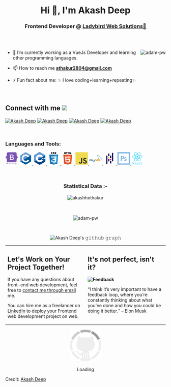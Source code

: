 <h1 align="center">Hi 👋, I'm Akash Deep</h1>
<h3 align="center">Frontend Developer @ <a title="Ladybird Web Solutions" href="http://www.ladybirdweb.com">Ladybird Web Solutions🐞</a></h3>

<br>

<!-- <p align="right"> <h3>Profile Views :-</h3> <img src="https://komarev.com/ghpvc/?username=akashhdeep&label=Profile%20views&color=0e75b6&style=flat"
    alt="adam-pw" /> 
  </p> -->

<br>

<p><img align="right" src="https://github.com/Adam-pw/Adam-pw/blob/main/animation_500_kxa883sd.gif" alt="adam-pw" /></p>


- 🌱 I’m currently working as a VueJs Developer and learning other programming languages.

- 📫 How to reach me **athakur2804@gmail.com**

- ⚡ Fun fact about me: ✨ I love coding+learning+repeating✨

<br>

## Connect with me <img src="https://media.giphy.com/media/iY8CRBdQXODJSCERIr/giphy.gif" width="30px">
<p align="left">
  <a href="http://www.linkedin.com/in/akash-deep-06805915b" target="blank"><img align="center"
      src="https://raw.githubusercontent.com/rahuldkjain/github-profile-readme-generator/master/src/images/icons/Social/linked-in-alt.svg"
      alt="Akash Deep" height="30" width="40" /></a>
  <a href="http://www.facebook.com/akashhxthakur" target="blank"><img align="center"
      src="https://raw.githubusercontent.com/rahuldkjain/github-profile-readme-generator/master/src/images/icons/Social/facebook.svg"
      alt="Akash Deep" height="30" width="40" /></a>
  <a href="http://www.instagram.com/akashhxthakur" target="blank"><img align="center"
      src="https://raw.githubusercontent.com/rahuldkjain/github-profile-readme-generator/master/src/images/icons/Social/instagram.svg"
      alt="Akash Deep" height="30" width="40" /></a>
 <a href="http://www.twitter.com/athakur2804" target="blank"><img align="center"
      src="https://raw.githubusercontent.com/rahuldkjain/github-profile-readme-generator/master/src/images/icons/Social/twitter.svg"
      alt="Akash Deep" height="30" width="40" /></a>
  
</p>

<br>

<h3 align="left">Languages and Tools:</h3>
<p align="left"> 
    <img src="https://raw.githubusercontent.com/devicons/devicon/master/icons/bootstrap/bootstrap-plain-wordmark.svg"
      alt="bootstrap" width="40" height="40" /> </a> <a href="https://www.cprogramming.com/" target="_blank"
    rel="noreferrer"> <img src="https://raw.githubusercontent.com/devicons/devicon/master/icons/c/c-original.svg"
      alt="c" width="40" height="40" /> </a> <a href="https://www.w3schools.com/cpp/" target="_blank" rel="noreferrer">
    <img src="https://raw.githubusercontent.com/devicons/devicon/master/icons/cplusplus/cplusplus-original.svg"
      alt="cplusplus" width="40" height="40" /> </a> <a href="https://www.w3schools.com/css/" target="_blank"
    rel="noreferrer"> <img
      src="https://raw.githubusercontent.com/devicons/devicon/master/icons/css3/css3-original-wordmark.svg" alt="css3"
      width="40" height="40" /> </a> <a href="https://www.w3.org/html/" target="_blank" rel="noreferrer"> <img
      src="https://raw.githubusercontent.com/devicons/devicon/master/icons/html5/html5-original-wordmark.svg"
      alt="html5" width="40" height="40" /> </a> <a href="https://www.adobe.com/in/products/illustrator.html"
    target="_blank" rel="noreferrer">  <img
      src="https://raw.githubusercontent.com/devicons/devicon/master/icons/javascript/javascript-original.svg"
      alt="javascript" width="40" height="40" /> </a> <a href="https://kotlinlang.org" target="_blank" rel="noreferrer">
     <img
      src="https://raw.githubusercontent.com/devicons/devicon/master/icons/mysql/mysql-original-wordmark.svg"
      alt="mysql" width="40" height="40" /> </a> </a> <a href="https://nodejs.org" target="_blank" rel="noreferrer"> 
    <img
      src="https://raw.githubusercontent.com/devicons/devicon/2ae2a900d2f041da66e950e4d48052658d850630/icons/pandas/pandas-original.svg"
      alt="pandas" width="40" height="40" /> </a> <a href="https://www.photoshop.com/en" target="_blank"
    rel="noreferrer"> <img
      src="https://raw.githubusercontent.com/devicons/devicon/master/icons/photoshop/photoshop-line.svg" alt="photoshop"
      width="40" height="40" /> </a> <a href="https://www.python.org" target="_blank" rel="noreferrer">  <img
      src="https://raw.githubusercontent.com/devicons/devicon/master/icons/react/react-original-wordmark.svg"
      alt="react" width="40" height="40" /> </a> <a href="https://sass-lang.com" target="_blank" rel="noreferrer">  </a> </p>

<br>
<div align=center>
<h3>Statistical Data :-</h3>
<p><img align="center"
    src="https://github-readme-stats.vercel.app/api/top-langs?username=akashhxthakur&show_icons=true&locale=en&bg_color=0d1117&text_color=ffffff&layout=compact"
    alt="akashhxthakur" 
    bg_color=#808080/></p>

<br>

<!-- <p>&nbsp;<img align="center" src="https://github-readme-stats.vercel.app/api?username=akashhxthakur&show_icons=true&locale=en&bg_color=0d1117&text_color=ffffff&repo=convoychat"
    alt="adam-pw" /></p>

<br> -->

<p><img align="center" src="https://github-readme-streak-stats.herokuapp.com/?user=akashhxthakur&theme=dark&background=0d1117&date_format=M%20j%5B%2C%20Y%5D&currStreakLabel=6FDA44&fire=6FDA44&ring=6FDA44" alt="adam-pw" /></p>
      
<p align="left"> <a href="https://twitter.com/" target="blank"><img
      src="https://img.shields.io/twitter/follow/?logo=twitter&style=for-the-badge" alt="" /></a> </p>
  
  ![Akash Deep's 𝚐𝚒𝚝𝚑𝚞𝚋 𝚐𝚛𝚊𝚙𝚑](https://activity-graph.herokuapp.com/graph?username=akashhxthakur&theme=react-dark&hide_border=true&area=true)
  
<!--   ![GitHub Activity Graph](https://activity-graph.herokuapp.com/graph?username=akashhxthakur&bg_color=000000&color=4fff67&line=4fff67&point=ffffff&area=true&hide_border=true) 
   -->
<!-- ## 🏆GitHub Trophies
![](https://github-profile-trophy.vercel.app/?username=akashhxthakur&theme=discord&no-frame=false&no-bg=false&margin-w=4)   -->
  <table style="border: none">
  <tr>
  <td width="50%" valign="top">

## Let's Work on Your Project Together!

If you have any questions about front-end web development, feel free to <a href="mailto:athakur2804@gmail.com@gmail.com">contact me through email</a> me.

You can hire me as a freelancer on <a href="https://www.linkedin.com/in/akash-deep-06805915b/">LinkedIn</a> to deploy your Frontend web development project on web.

  </td>
  <td width="50%" valign="top">

## It's not perfect, isn't it?

**<img alt="Feedback" src="https://img.shields.io/badge/Ask%20me-anything-1abc9c.svg">**

“I think it’s very important to have a feedback loop, where you’re constantly thinking about what you’ve done and how you could be doing it better.”
– Elon Musk

  </td>
  </tr>
</table>
  <div align=center>
        <img src="https://raw.githubusercontent.com/AhmedFathyDev/AhmedFathyDev/main/GitHub.gif" alt="GitHub Octocat Logo" height="100">
        <p>Loading</p>
    </div>
  </div>

Credit: [Akash Deep](https://github.com/akashhxthakur)
